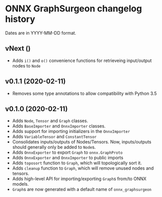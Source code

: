 # ONNX GraphSurgeon changelog history

Dates are in YYYY-MM-DD format.

## vNext ()
- Adds `i()` and `o()` convenience functions for retrieveing input/output nodes to `Node`

## v0.1.1 (2020-02-11)
- Removes some type annotations to allow compatibility with Python 3.5

## v0.1.0 (2020-02-11)
- Adds `Node`, `Tensor` and `Graph` classes.
- Adds `BaseImporter` and `OnnxImporter` classes.
- Adds support for importing initializers in the `OnnxImporter`
- Adds `VariableTensor` and `ConstantTensor`
- Consolidates inputs/outputs of Nodes/Tensors. Now, inputs/outputs should generally only be added to `Node`s.
- Adds `OnnxExporter` to export `Graph` to `onnx.GraphProto`
- Adds `OnnxExporter` and `OnnxImporter` to public imports
- Adds `toposort` function to `Graph`, which will topologically sort it.
- Adds `cleanup` function to `Graph`, which will remove unused nodes and tensors.
- Adds high-level API for importing/exporting `Graph`s from/to ONNX models.
- `Graph`s are now generated with a default name of `onnx_graphsurgeon`
